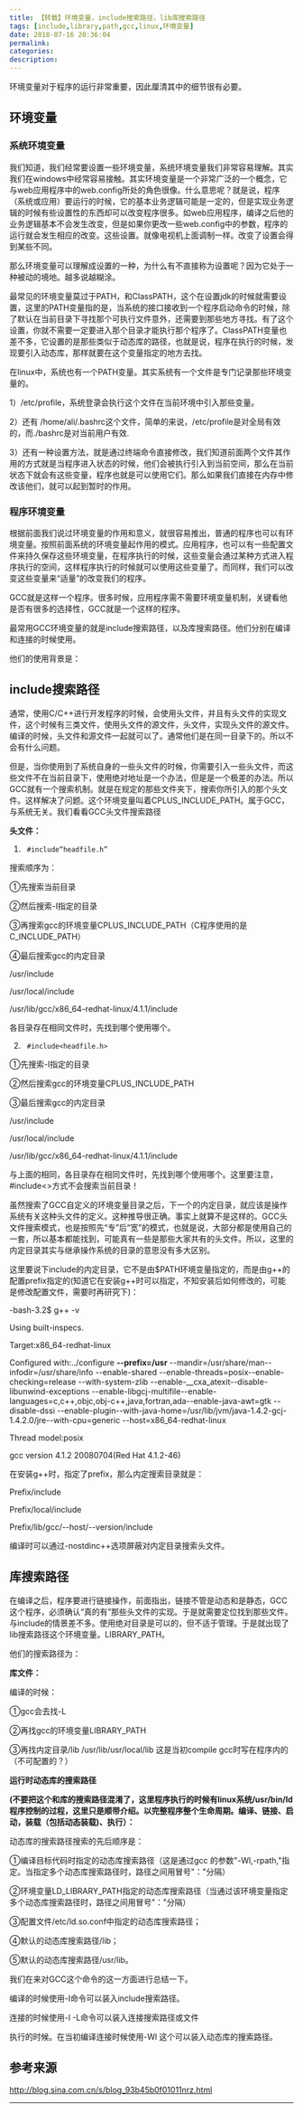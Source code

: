 ```yaml
---
title: 【转载】环境变量，include搜索路径，lib库搜索路径
tags: [include,library,path,gcc,linux,环境变量]
date: 2018-07-16 20:36:04
permalink:
categories:
description:
---
```

<p class="description">环境变量对于程序的运行非常重要，因此厘清其中的细节很有必要。</p>

<!-- more -->

## 环境变量

### 系统环境变量

我们知道，我们经常要设置一些环境变量，系统环境变量我们非常容易理解。其实我们在windows中经常容易接触。其实环境变量是一个非常广泛的一个概念，它与web应用程序中的web.config所处的角色很像。什么意思呢？就是说，程序（系统或应用）要运行的时候，它的基本业务逻辑可能是一定的，但是实现业务逻辑的时候有些设置性的东西却可以改变程序很多。如web应用程序，编译之后他的业务逻辑基本不会发生改变，但是如果你更改一些web.config中的参数，程序的运行就会发生相应的改变。这些设置。就像电视机上面调制一样。改变了设置会得到某些不同。

那么环境变量可以理解成设置的一种，为什么有不直接称为设置呢？因为它处于一种被动的境地。越多说越糊涂。

最常见的环境变量莫过于PATH，和ClassPATH，这个在设置jdk的时候就需要设置，这里的PATH变量指的是，当系统的接口接收到一个程序启动命令的时候，除了默认在当前目录下寻找那个可执行文件意外，还需要到那些地方寻找。有了这个设置，你就不需要一定要进入那个目录才能执行那个程序了。ClassPATH变量也差不多，它设置的是那些类似于动态库的路径，也就是说，程序在执行的时候，发现要引入动态库，那样就要在这个变量指定的地方去找。

在linux中，系统也有一个PATH变量。其实系统有一个文件是专门记录那些环境变量的。

1）/etc/profile，系统登录会执行这个文件在当前环境中引入那些变量。

2）还有  /home/ali/.bashrc这个文件，简单的来说，/etc/profile是对全局有效的，而./bashrc是对当前用户有效.

3）还有一种设置方法，就是通过终端命令直接修改，我们知道前面两个文件其作用的方式就是当程序进入状态的时候，他们会被执行引入到当前空间，那么在当前状态下就会有这些变量，程序也就是可以使用它们。那么如果我们直接在内存中修改该他们，就可以起到暂时的作用。

 

### 程序环境变量

根据前面我们说过环境变量的作用和意义，就很容易推出，普通的程序也可以有环境变量。按照前面系统的环境变量起作用的模式。应用程序，也可以有一些配置文件来持久保存这些环境变量，在程序执行的时候，这些变量会通过某种方式进入程序执行的空间，这样程序执行的时候就可以使用这些变量了。而同样，我们可以改变这些变量来“适量”的改变我们的程序。

GCC就是这样一个程序。很多时候，应用程序需不需要环境变量机制，关键看他是否有很多的选择性，GCC就是一个这样的程序。

最常用GCC环境变量的就是include搜索路径，以及库搜索路径。他们分别在编译和连接的时候使用。

他们的使用背景是：

 

## include搜索路径

 

通常，使用C/C++进行开发程序的时候，会使用头文件，并且有头文件的实现文件，这个时候有三类文件，使用头文件的源文件，头文件，实现头文件的源文件。编译的时候，头文件和源文件一起就可以了。通常他们是在同一目录下的。所以不会有什么问题。

但是，当你使用到了系统自身的一些头文件的时候，你需要引入一些头文件，而这些文件不在当前目录下，使用绝对地址是一个办法，但是是一个极差的办法。所以GCC就有一个搜索机制。就是在规定的那些文件夹下，搜索你所引入的那个头文件。这样解决了问题。这个环境变量叫着CPLUS_INCLUDE_PATH。属于GCC，与系统无关。我们看看GCC头文件搜索路径

 

**头文件：**

1.      #include“headfile.h”

搜索顺序为：

①先搜索当前目录

②然后搜索-I指定的目录

③再搜索gcc的环境变量CPLUS_INCLUDE_PATH（C程序使用的是C_INCLUDE_PATH）

④最后搜索gcc的内定目录

/usr/include

/usr/local/include

/usr/lib/gcc/x86_64-redhat-linux/4.1.1/include

 

各目录存在相同文件时，先找到哪个使用哪个。

2.      #include<headfile.h>

①先搜索-I指定的目录

②然后搜索gcc的环境变量CPLUS_INCLUDE_PATH

③最后搜索gcc的内定目录

/usr/include

/usr/local/include

/usr/lib/gcc/x86_64-redhat-linux/4.1.1/include

 

与上面的相同，各目录存在相同文件时，先找到哪个使用哪个。这里要注意，#include<>方式不会搜索当前目录！

 

虽然搜索了GCC自定义的环境变量目录之后，下一个的内定目录，就应该是操作系统有关这种头文件的定义。这种推导很正确。事实上就算不是这样的。GCC头文件搜索模式，也是按照先“专”后“宽”的模式，也就是说，大部分都是使用自己的一套，所以基本都能找到，可能真有一些是那些大家共有的头文件。所以，这里的内定目录其实与继承操作系统的目录的意思没有多大区别。

 

这里要说下include的内定目录，它不是由$PATH环境变量指定的，而是由g++的配置prefix指定的(知道它在安装g++时可以指定，不知安装后如何修改的，可能是修改配置文件，需要时再研究下)：

-bash-3.2$ g++ -v

Using built-inspecs.

Target:x86_64-redhat-linux

Configured with:../configure **--prefix=/usr**  --mandir=/usr/share/man--infodir=/usr/share/info --enable-shared  --enable-threads=posix--enable-checking=release --with-system-zlib  --enable-__cxa_atexit--disable-libunwind-exceptions   --enable-libgcj-multifile--enable-languages=c,c++,objc,obj-c++,java,fortran,ada--enable-java-awt=gtk  --disable-dssi  --enable-plugin--with-java-home=/usr/lib/jvm/java-1.4.2-gcj-1.4.2.0/jre--with-cpu=generic  --host=x86_64-redhat-linux

Thread model:posix

gcc version 4.1.2 20080704(Red Hat 4.1.2-46)

 

在安装g++时，指定了prefix，那么内定搜索目录就是：

Prefix/include

Prefix/local/include

Prefix/lib/gcc/--host/--version/include

编译时可以通过-nostdinc++选项屏蔽对内定目录搜索头文件。

 

 

## 库搜索路径

 

在编译之后，程序要进行链接操作，前面指出，链接不管是动态和是静态，GCC这个程序，必须确认“真的有”那些头文件的实现。于是就需要定位找到那些文件。与include的情景差不多。使用绝对目录是可以的，但不适于管理。于是就出现了lib搜索路径这个环境变量。LIBRARY_PATH。

他们的搜索路径为：

**库文件：**

编译的时候：

①gcc会去找-L

②再找gcc的环境变量LIBRARY_PATH

③再找内定目录/lib /usr/lib/usr/local/lib 这是当初compile gcc时写在程序内的（不可配置的？）

 

**运行时动态库的搜索路径**

**(不要把这个和库的搜索路径混淆了，这里程序执行的时候有linux系统/usr/bin/ld程序控制的过程，这里只是顺带介绍。以完整程序整个生命周期。编译、链接、启动，装载（包括动态装载)、执行）：**

动态库的搜索路径搜索的先后顺序是：

①编译目标代码时指定的动态库搜索路径（这是通过gcc 的参数"-Wl,-rpath,"指定。当指定多个动态库搜索路径时，路径之间用冒号"："分隔）

②环境变量LD_LIBRARY_PATH指定的动态库搜索路径（当通过该环境变量指定多个动态库搜索路径时，路径之间用冒号"："分隔）

③配置文件/etc/ld.so.conf中指定的动态库搜索路径；

④默认的动态库搜索路径/lib；

⑤默认的动态库搜索路径/usr/lib。

 

 

我们在来对GCC这个命令的这一方面进行总结一下。

编译的时候使用-I命令可以装入include搜索路径。

连接的时候使用-l  -L命令可以装入连接搜索路径或文件

执行的时候。在当初编译连接时候使用-Wl 这个可以装入动态库的搜索路径。

## 参考来源

http://blog.sina.com.cn/s/blog_93b45b0f01011nrz.html

<hr />